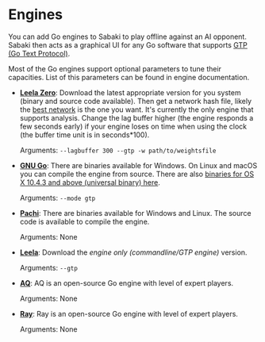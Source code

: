 # Engines

You can add Go engines to Sabaki to play offline against an AI opponent. Sabaki then acts as a graphical UI for any Go software that supports [GTP (Go Text Protocol)](https://www.lysator.liu.se/~gunnar/gtp/). 

Most of the Go engines support optional parameters to tune their capacities. List of this parameters can be found in engine documentation. 

* [**Leela Zero**](http://zero.sjeng.org/): Download the latest appropriate version for you system (binary and source code available). Then get a network hash file, likely the [best network](http://zero.sjeng.org/best-network) is the one you want. It's currently the only engine that supports analysis. Change the lag buffer higher (the engine responds a few seconds early) if your engine loses on time when using the clock (the buffer time unit is in seconds*100).

  Arguments: `--lagbuffer 300 --gtp -w path/to/weightsfile`

* [**GNU Go**](http://www.gnu.org/software/gnugo): There are binaries available for Windows. On Linux and macOS you can compile the engine from source. There are also [binaries for OS X 10.4.3 and above (universal binary) here](http://www.sente.ch/pub/software/goban/gnugo-3.7.11.dmg). 

  Arguments: `--mode gtp`

* [**Pachi**](https://github.com/pasky/pachi): There are binaries available for Windows and Linux. The source code is available to compile the engine.

  Arguments: None

* [**Leela**](https://www.sjeng.org/leela.html): Download the *engine only (commandline/GTP engine)* version.

  Arguments: `--gtp` 
  
* [**AQ**](https://github.com/ymgaq/AQ): AQ is an open-source Go engine with level of expert players.

  Arguments: None 

* [**Ray**](https://github.com/zakki/Ray): Ray is an open-source Go engine with level of expert players.

  Arguments: None 
